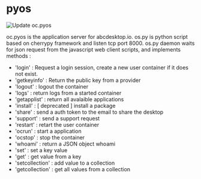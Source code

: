 # pyos

![Update oc.pyos](https://github.com/abcdesktopio/oc.pyos/workflows/Update%20oc.pyos/badge.svg)

oc.pyos is the application server for abcdesktop.io. 
os.py is python script based on cherrypy framework and listen tcp port 8000.
os.py daemon waits for json request from the javascript web client scripts, and implements methods : 

- 'login' : Request a login session, create a new user container if it does not exist.         
- 'getkeyinfo' : Return the public key from a provider        
- 'logout'  : logout the container
- 'logs' : return logs from a started container
- 'getapplist' : return all avalaible applications
- 'install' : [ deprecated ] install a package
- 'share' : send a auth token to the email to share the desktop 
- 'support' : send a support request
- 'restart' : retart the user container           
- 'ocrun' : start a application             
- 'ocstop' : stop the container
- 'whoami' : return a JSON object whoami         
- 'set' : set a key value 
- 'get' : get value from a key  
- 'setcollection' : add value to a collection
- 'getcollection' : get all values from a collection

